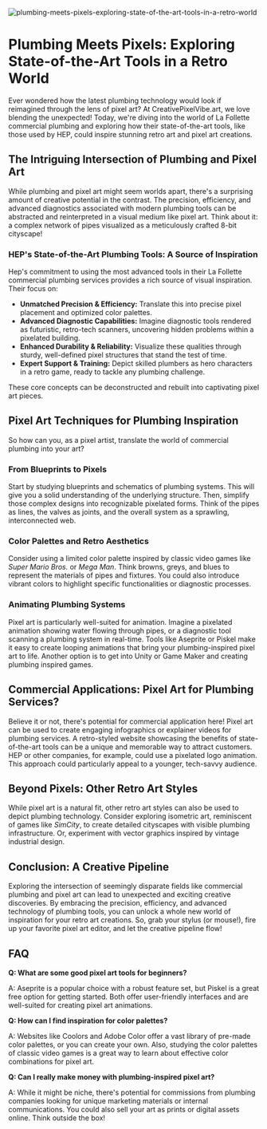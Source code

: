 ![plumbing-meets-pixels-exploring-state-of-the-art-tools-in-a-retro-world](https://images.pexels.com/photos/25626437/pexels-photo-25626437.jpeg?auto=compress&cs=tinysrgb&fit=crop&h=627&w=1200)

# Plumbing Meets Pixels: Exploring State-of-the-Art Tools in a Retro World

Ever wondered how the latest plumbing technology would look if reimagined through the lens of pixel art? At CreativePixelVibe.art, we love blending the unexpected! Today, we're diving into the world of La Follette commercial plumbing and exploring how their state-of-the-art tools, like those used by HEP, could inspire stunning retro art and pixel art creations.

## The Intriguing Intersection of Plumbing and Pixel Art

While plumbing and pixel art might seem worlds apart, there's a surprising amount of creative potential in the contrast. The precision, efficiency, and advanced diagnostics associated with modern plumbing tools can be abstracted and reinterpreted in a visual medium like pixel art. Think about it: a complex network of pipes visualized as a meticulously crafted 8-bit cityscape!

### HEP's State-of-the-Art Plumbing Tools: A Source of Inspiration

Hep's commitment to using the most advanced tools in their La Follette commercial plumbing services provides a rich source of visual inspiration. Their focus on:

*   **Unmatched Precision & Efficiency:** Translate this into precise pixel placement and optimized color palettes.
*   **Advanced Diagnostic Capabilities:** Imagine diagnostic tools rendered as futuristic, retro-tech scanners, uncovering hidden problems within a pixelated building.
*   **Enhanced Durability & Reliability:** Visualize these qualities through sturdy, well-defined pixel structures that stand the test of time.
*   **Expert Support & Training:** Depict skilled plumbers as hero characters in a retro game, ready to tackle any plumbing challenge.

These core concepts can be deconstructed and rebuilt into captivating pixel art pieces. 

## Pixel Art Techniques for Plumbing Inspiration

So how can you, as a pixel artist, translate the world of commercial plumbing into your art?

### From Blueprints to Pixels

Start by studying blueprints and schematics of plumbing systems. This will give you a solid understanding of the underlying structure. Then, simplify those complex designs into recognizable pixelated forms. Think of the pipes as lines, the valves as joints, and the overall system as a sprawling, interconnected web.

### Color Palettes and Retro Aesthetics

Consider using a limited color palette inspired by classic video games like *Super Mario Bros.* or *Mega Man*. Think browns, greys, and blues to represent the materials of pipes and fixtures. You could also introduce vibrant colors to highlight specific functionalities or diagnostic processes.

### Animating Plumbing Systems

Pixel art is particularly well-suited for animation. Imagine a pixelated animation showing water flowing through pipes, or a diagnostic tool scanning a plumbing system in real-time. Tools like Aseprite or Piskel make it easy to create looping animations that bring your plumbing-inspired pixel art to life. Another option is to get into Unity or Game Maker and creating plumbing inspired games.

## Commercial Applications: Pixel Art for Plumbing Services?

Believe it or not, there's potential for commercial application here! Pixel art can be used to create engaging infographics or explainer videos for plumbing services. A retro-styled website showcasing the benefits of state-of-the-art tools can be a unique and memorable way to attract customers. HEP or other companies, for example, could use a pixelated logo animation. This approach could particularly appeal to a younger, tech-savvy audience.

## Beyond Pixels: Other Retro Art Styles

While pixel art is a natural fit, other retro art styles can also be used to depict plumbing technology. Consider exploring isometric art, reminiscent of games like *SimCity*, to create detailed cityscapes with visible plumbing infrastructure. Or, experiment with vector graphics inspired by vintage industrial design.

## Conclusion: A Creative Pipeline

Exploring the intersection of seemingly disparate fields like commercial plumbing and pixel art can lead to unexpected and exciting creative discoveries. By embracing the precision, efficiency, and advanced technology of plumbing tools, you can unlock a whole new world of inspiration for your retro art creations. So, grab your stylus (or mouse!), fire up your favorite pixel art editor, and let the creative pipeline flow!

## FAQ

**Q: What are some good pixel art tools for beginners?**

A: Aseprite is a popular choice with a robust feature set, but Piskel is a great free option for getting started. Both offer user-friendly interfaces and are well-suited for creating pixel art animations.

**Q: How can I find inspiration for color palettes?**

A: Websites like Coolors and Adobe Color offer a vast library of pre-made color palettes, or you can create your own. Also, studying the color palettes of classic video games is a great way to learn about effective color combinations for pixel art.

**Q: Can I really make money with plumbing-inspired pixel art?**

A: While it might be niche, there's potential for commissions from plumbing companies looking for unique marketing materials or internal communications. You could also sell your art as prints or digital assets online. Think outside the box!

